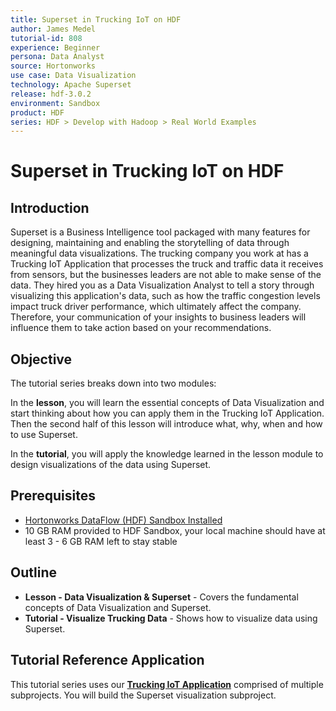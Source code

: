 ```yaml
---
title: Superset in Trucking IoT on HDF
author: James Medel
tutorial-id: 808
experience: Beginner
persona: Data Analyst
source: Hortonworks
use case: Data Visualization
technology: Apache Superset
release: hdf-3.0.2
environment: Sandbox
product: HDF
series: HDF > Develop with Hadoop > Real World Examples
---
```


# Superset in Trucking IoT on HDF

## Introduction

Superset is a Business Intelligence tool packaged with many features for designing, maintaining and enabling the storytelling of data through meaningful data visualizations. The trucking company you work at has a Trucking IoT Application that processes the truck and traffic data it receives from sensors, but the businesses leaders are not able to make sense of the data. They hired you as a Data Visualization Analyst to tell a story through visualizing this application's data, such as how the traffic congestion levels impact truck driver performance, which ultimately affect the company. Therefore, your communication of your insights to business leaders will influence them to take action based on your recommendations.

## Objective

The tutorial series breaks down into two modules:

In the **lesson**, you will learn the essential concepts of Data Visualization and start thinking about how you can apply them in the Trucking IoT Application. Then the second half of this lesson will introduce what, why, when and how to use Superset.

In the **tutorial**, you will apply the knowledge learned in the lesson module to design visualizations of the data using Superset.

## Prerequisites

- [Hortonworks DataFlow (HDF) Sandbox Installed](https://hortonworks.com/downloads/#sandbox)
- 10 GB RAM provided to HDF Sandbox, your local machine should have at least 3 - 6 GB RAM left to stay stable

## Outline

- **Lesson - Data Visualization & Superset** - Covers the fundamental concepts of Data Visualization and Superset.
- **Tutorial - Visualize Trucking Data** - Shows how to visualize data using Superset.

## Tutorial Reference Application

This tutorial series uses our **[Trucking IoT Application](https://github.com/orendain/trucking-iot/tree/hadoop-summit-2017)** comprised of multiple subprojects. You will build the Superset visualization subproject.
